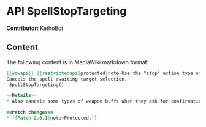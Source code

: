 # API SpellStopTargeting

**Contributor:** KethoBot

## Content

The following content is in MediaWiki markdown format:

```mediawiki
{{wowapi}} {{restrictedapi|protected|note=Use the "stop" action type of [[SecureActionButtonTemplate]] or the [[MACRO stopspelltarget|/stopspelltarget]] slash command.}}
Cancels the spell awaiting target selection.
 SpellStopTargeting()

==Details==
* Also cancels some types of weapon buffs when they ask for confirmation.  For example, if you attempt to apply a poison to a weapon that already has a poison, the game will ask you to confirm the replacement.  You can accept the replacement with ReplaceEnchant() or cancel the replacement with SpellStopTargeting().

==Patch changes==
* {{Patch 2.0.1|note=Protected.}}
```